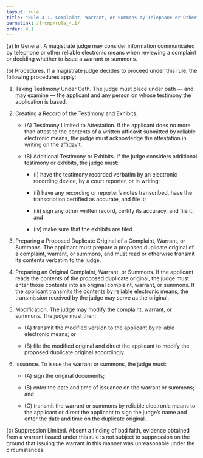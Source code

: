 ```yaml
---
layout: rule
title: "Rule 4.1. Complaint, Warrant, or Summons by Telephone or Other Reliable Electronic Means"
permalink: /frcmp/rule_4.1/
order: 4.1
---
```


(a) In General. A magistrate judge may consider information communicated by telephone or other reliable electronic means when reviewing a complaint or deciding whether to issue a warrant or summons.


(b) Procedures. If a magistrate judge decides to proceed under this rule, the following procedures apply:


1. Taking Testimony Under Oath. The judge must place under oath — and may examine — the applicant and any person on whose testimony the application is based.


2. Creating a Record of the Testimony and Exhibits.


    - (A) Testimony Limited to Attestation. If the applicant does no more than attest to the contents of a written affidavit submitted by reliable electronic means, the judge must acknowledge the attestation in writing on the affidavit.


    - (B) Additional Testimony or Exhibits. If the judge considers additional testimony or exhibits, the judge must:


        - (i) have the testimony recorded verbatim by an electronic recording device, by a court reporter, or in writing;


        - (ii) have any recording or reporter’s notes transcribed, have the transcription certified as accurate, and file it;


        - (iii) sign any other written record, certify its accuracy, and file it; and


        - (iv) make sure that the exhibits are filed.


3. Preparing a Proposed Duplicate Original of a Complaint, Warrant, or Summons. The applicant must prepare a proposed duplicate original of a complaint, warrant, or summons, and must read or otherwise transmit its contents verbatim to the judge.


4. Preparing an Original Complaint, Warrant, or Summons. If the applicant reads the contents of the proposed duplicate original, the judge must enter those contents into an original complaint, warrant, or summons. If the applicant transmits the contents by reliable electronic means, the transmission received by the judge may serve as the original.


5. Modification. The judge may modify the complaint, warrant, or summons. The judge must then:


    - (A) transmit the modified version to the applicant by reliable electronic means; or


    - (B) file the modified original and direct the applicant to modify the proposed duplicate original accordingly.


6. Issuance. To issue the warrant or summons, the judge must:


    - (A) sign the original documents;


    - (B) enter the date and time of issuance on the warrant or summons; and


    - (C) transmit the warrant or summons by reliable electronic means to the applicant or direct the applicant to sign the judge’s name and enter the date and time on the duplicate original.


(c) Suppression Limited. Absent a finding of bad faith, evidence obtained from a warrant issued under this rule is not subject to suppression on the ground that issuing the warrant in this manner was unreasonable under the circumstances.
